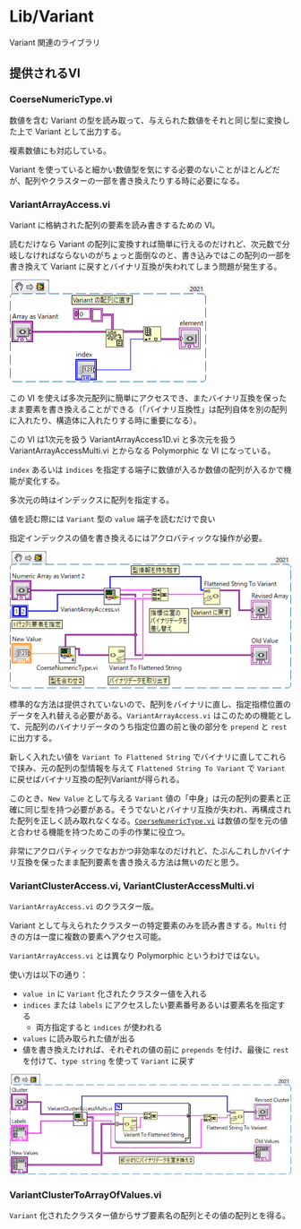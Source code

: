 Lib/Variant
==
Variant 関連のライブラリ

提供されるVI
--
### CoerseNumericType.vi

数値を含む Variant の型を読み取って、与えられた数値をそれと同じ型に変換した上で Variant として出力する。

複素数値にも対応している。

Variant を使っていると細かい数値型を気にする必要のないことがほとんどだが、配列やクラスターの一部を書き換えたりする時に必要になる。

### VariantArrayAccess.vi

Variant に格納された配列の要素を読み書きするための VI。

読むだけなら Variant の配列に変換すれば簡単に行えるのだけれど、次元数で分岐しなければならないのがちょっと面倒なのと、書き込みではこの配列の一部を書き換えて Variant に戻すとバイナリ互換が失われてしまう問題が発生する。

![](image4md/StandardVariantArrayReading.png)

この VI を使えば多次元配列に簡単にアクセスでき、またバイナリ互換を保ったまま要素を書き換えることができる（「バイナリ互換性」は配列自体を別の配列に入れたり、構造体に入れたりする時に重要になる）。

この VI は1次元を扱う VariantArrayAccess1D.vi と多次元を扱う VariantArrayAccessMulti.vi とからなる Polymorphic な VI になっている。

`index` あるいは `indices` を指定する端子に数値が入るか数値の配列が入るかで機能が変化する。

多次元の時はインデックスに配列を指定する。

値を読む際には `Variant` 型の `value` 端子を読むだけで良い

指定インデックスの値を書き換えるにはアクロバティックな操作が必要。

![](image4md/example-VariantArrayAccess.png)

標準的な方法は提供されていないので、配列をバイナリに直し、指定指標位置のデータを入れ替える必要がある。`VariantArrayAccess.vi` はこのための機能として、元配列のバイナリデータのうち指定位置の前と後の部分を `prepend` と `rest` に出力する。

新しく入れたい値を `Variant To Flattened String` でバイナリに直してこれらで挟み、元の配列の型情報を与えて `Flattened String To Variant` で `Variant` に戻せばバイナリ互換の配列Variantが得られる。

このとき、`New Value` として与える `Variant` 値の「中身」は元の配列の要素と正確に同じ型を持つ必要がある。そうでないとバイナリ互換が失われ、再構成された配列を正しく読み取れなくなる。[`CoerseNumericType.vi`](#coersenumerictypevi) は数値の型を元の値と合わせる機能を持つためこの手の作業に役立つ。

非常にアクロバティックでなおかつ非効率なのだけれど、たぶんこれしかバイナリ互換を保ったまま配列要素を書き換える方法は無いのだと思う。

### VariantClusterAccess.vi, VariantClusterAccessMulti.vi

`VariantArrayAccess.vi` のクラスター版。

Variant として与えられたクラスターの特定要素のみを読み書きする。`Multi` 付きの方は一度に複数の要素へアクセス可能。

`VariantArrayAccess.vi` とは異なり Polymorphic というわけではない。

使い方は以下の通り：

- `value in` に `Variant` 化されたクラスター値を入れる
- `indices` または `labels` にアクセスしたい要素番号あるいは要素名を指定する
  - 両方指定すると `indices` が使われる
- `values` に読み取られた値が出る
- 値を書き換えたければ、それぞれの値の前に `prepends` を付け、最後に `rest` を付けて、`type string` を使って `Variant` に戻す

![](image4md/example-VariantClusterAccessMulti.png)

### VariantClusterToArrayOfValues.vi

`Variant` 化されたクラスター値からサブ要素名の配列とその値の配列とを得る。
